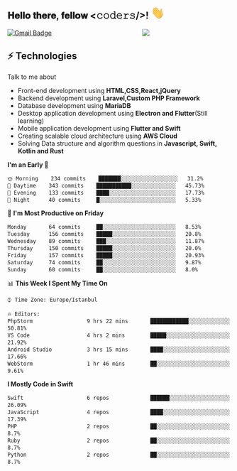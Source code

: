 <h2> 𝐇𝐞𝐥𝐥𝐨 𝐭𝐡𝐞𝐫𝐞, 𝐟𝐞𝐥𝐥𝐨𝐰 <𝚌𝚘𝚍𝚎𝚛𝚜/>! <img src="https://raw.githubusercontent.com/ABSphreak/ABSphreak/master/gifs/Hi.gif" width="30px"></h2>

<img align='right' src='https://user-images.githubusercontent.com/5713670/87202985-820dcb80-c2b6-11ea-9f56-7ec461c497c3.gif' width='200"'>

[![Gmail Badge](https://img.shields.io/badge/-osein.wtr@gmail.com-c14438?style=flat-square&logo=Gmail&logoColor=white&link=mailto:osein.wtr@gmail.com)](mailto:osein.wtr@gmail.com)


## ⚡ Technologies
Talk to me about
- Front-end development using **HTML,CSS,React,jQuery**
- Backend development using **Laravel,Custom PHP Framework**
- Database development using **MariaDB**
- Desktop application development using **Electron and Flutter**(Still learning)
- Mobile application development using **Flutter and Swift**
- Creating scalable cloud architecture using **AWS Cloud**
- Solving Data structure and algorithm questions in **Javascript, Swift, Kotlin and Rust**

<!--## Hello World!! 🤔
- 💬 Ask me about anything an everything.
- 📫 Read my blogs: [Harsh Blog](https://harshblog.xyz)
- 🎯 Portfolio site: [Portfolio](https://harshkumarkhatri.github.io/Portfolio-Site/index.html)
- 🔔 Subscribe:- [Harsh Kumar Khatri](https://www.youtube.com/channel/UCKNtMU9M559bmXxKoT6YeJw)
- ⚡ Fun fact: Internet users blink less than usual.-->

<!--START_SECTION:waka-->
**I'm an Early 🐤** 

```text
🌞 Morning    234 commits    ███████░░░░░░░░░░░░░░░░░░   31.2% 
🌆 Daytime    343 commits    ███████████░░░░░░░░░░░░░░   45.73% 
🌃 Evening    133 commits    ████░░░░░░░░░░░░░░░░░░░░░   17.73% 
🌙 Night      40 commits     █░░░░░░░░░░░░░░░░░░░░░░░░   5.33%

```
📅 **I'm Most Productive on Friday** 

```text
Monday       64 commits     ██░░░░░░░░░░░░░░░░░░░░░░░   8.53% 
Tuesday      156 commits    █████░░░░░░░░░░░░░░░░░░░░   20.8% 
Wednesday    89 commits     ███░░░░░░░░░░░░░░░░░░░░░░   11.87% 
Thursday     150 commits    █████░░░░░░░░░░░░░░░░░░░░   20.0% 
Friday       157 commits    █████░░░░░░░░░░░░░░░░░░░░   20.93% 
Saturday     74 commits     ██░░░░░░░░░░░░░░░░░░░░░░░   9.87% 
Sunday       60 commits     ██░░░░░░░░░░░░░░░░░░░░░░░   8.0%

```


📊 **This Week I Spent My Time On** 

```text
⌚︎ Time Zone: Europe/Istanbul

🔥 Editors: 
PhpStorm                 9 hrs 22 mins       ████████████░░░░░░░░░░░░░   50.81% 
VS Code                  4 hrs 2 mins        █████░░░░░░░░░░░░░░░░░░░░   21.92% 
Android Studio           3 hrs 15 mins       ████░░░░░░░░░░░░░░░░░░░░░   17.66% 
WebStorm                 1 hr 46 mins        ██░░░░░░░░░░░░░░░░░░░░░░░   9.61%

```

**I Mostly Code in Swift** 

```text
Swift                    6 repos             ██████░░░░░░░░░░░░░░░░░░░   26.09% 
JavaScript               4 repos             ████░░░░░░░░░░░░░░░░░░░░░   17.39% 
PHP                      2 repos             ██░░░░░░░░░░░░░░░░░░░░░░░   8.7% 
Ruby                     2 repos             ██░░░░░░░░░░░░░░░░░░░░░░░   8.7% 
Python                   2 repos             ██░░░░░░░░░░░░░░░░░░░░░░░   8.7%

```



<!--END_SECTION:waka-->
